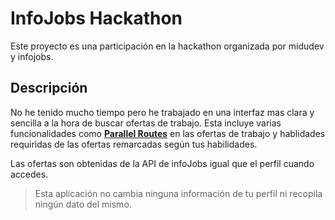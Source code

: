 # InfoJobs Hackathon

Este proyecto es una participación en la hackathon organizada por midudev y infojobs. 

## Descripción

No he tenido mucho tiempo pero he trabajado en una interfaz mas clara y sencilla a la hora de buscar ofertas de trabajo. Esta incluye varias funcionalidades como [__Parallel Routes__](https://nextjs.org/docs/app/building-your-application/routing/parallel-routes) en las ofertas de trabajo y hablidades requiridas de las ofertas remarcadas según tus habilidades.

Las ofertas son obtenidas de la API de infoJobs igual que el perfil cuando accedes.

> Esta aplicación no cambia ninguna información de tu perfil ni recopila ningún dato del mismo.
